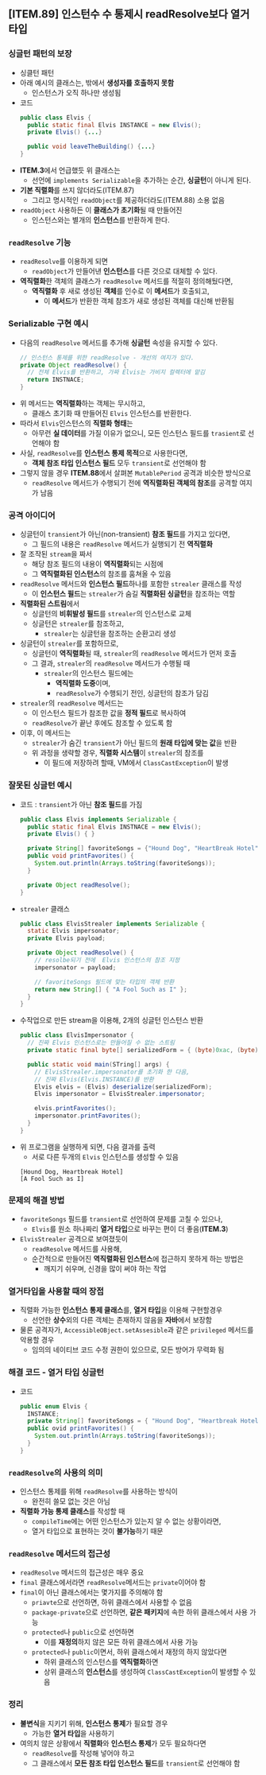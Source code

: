 ## [ITEM.89] 인스턴수 수 통제시 readResolve보다 열거타입

### 싱글턴 패턴의 보장
- 싱클턴 패턴
- 아래 예시의 클래스는, 밖에서 **생성자를 호출하지 못함**
  - 인스턴스가 오직 하나만 생성됨
- 코드
  ```java
  public class Elvis {
    public static final Elvis INSTANCE = new Elvis();
    private Elvis() {...}

    public void leaveTheBuilding() {...}
  }
  ```
- **ITEM.3**에서 언급했듯 위 클래스는
  - 선언에 `implements Serializable`을 추가하는 순간, **싱글턴**이 아니게 된다.
- **기본 직렬화**를 쓰지 않더라도(ITEM.87)
  - 그리고 명시적인 `readObject`를 제공하더라도(ITEM.88) 소용 없음
- `readObject` 사용하든 이 **클래스가 초기화**될 때 만들어진
  - 인스턴스와는 별개의 **인스턴스**를 반환하게 한다.

### `readResolve` 기능
- `readResolve`를 이용하게 되면
  - `readObject`가 만들어낸 **인스턴스**를 다른 것으로 대체할 수 있다.
- **역직렬화**한 객체의 클래스가 `readResolve` 메서드를 적절히 정의해뒀다면,
  - **역직렬화** 후 새로 생성된 **객체**를 인수로 이 **메서드**가 호출되고,
    - 이 **메서드**가 반환한 객체 참조가 새로 생성된 객체를 대신해 반환됨

### Serializable 구현 예시
- 다음의 `readResolve` 메서드를 추가해 **싱글턴** 속성을 유지할 수 있다.
  ```java
  // 인스턴스 통제를 위한 readResolve - 개선의 여지가 있다.
  private Object readResolve() {
    // 전체 Elvis를 반환하고, 가짜 Elvis는 가비지 컬렉터에 맡김
    return INSTNACE;
  }
  ```
- 위 메서드는 **역직렬화**하는 객체는 무시하고,
  - 클래스 초기화 때 만들어진 `Elvis` 인스턴스를 반환한다.
- 따라서 `Elvis`인스턴스의 **직렬화 형태**는
  - 아무런 **실 데이터**를 가질 이유가 없으니, 모든 인스턴스 필드를 `trasient`로 선언해야 함
- 사실, `readResolve`를 **인스턴스 통제 목적**으로 사용한다면,
  - **객체 참조 타입 인스턴스 필드** 모두 `transient`로 선언해야 함
- 그렇지 않을 경우 **ITEM.88**에서 살펴본 `MutablePeriod` 공격과 비슷한 방식으로
  - `readResolve` 메서드가 수행되기 전에 **역직렬화된 객체의 참조**를 공격할 여지가 남음

### 공격 아이디어
- 싱글턴이 `transient`가 아닌(non-transient) **참조 필드**를 가지고 있다면,
  - 그 필드의 내용은 `readResolve` 메서드가 실행되기 전 **역직렬화**
- 잘 조작된 `stream`을 짜서
  - 해당 참조 필드의 내용이 **역직렬화**되는 시점에
  - 그 **역직렬화된 인스턴스**의 참조를 훔쳐올 수 있음
- `readResolve` 메서드와 **인스턴스 필드**하나를 포함한 `strealer` 클래스를 작성
  - 이 **인스턴스 필드**는 `strealer`가 숨길 **직렬화된 싱글턴**을 참조하는 역할
- **직렬화된 스트림**에서
  - 싱글턴의 **비휘발성 필드**를 `strealer`의 인스턴스로 교체
  - 싱글턴은 `strealer`를 참조하고,
    - `strealer`는 싱글턴을 참조하는 순환고리 생성
- 싱글턴이 `strealer`를 포함하므로,
  - 싱글턴이 **역직렬화**될 때, `strealer`의 `readResolve` 메서드가 먼저 호출
  - 그 결과, `strealer`의 `readResolve` 메서드가 수행될 때
    - `strealer`의 인스턴스 필드에는 
      - **역직렬화 도중**이며,
      - `readResolve`가 수행되기 전인, 싱글턴의 참조가 담김
- `strealer`의 `readResolve` 메서드는
  - 이 인스턴스 필드가 참조한 값을 **정적 필드**로 복사하여
  - `readResolve`가 끝난 후에도 참조할 수 있도록 함
- 이후, 이 메서드는
  - `strealer`가 숨긴 `transient`가 아닌 필드의 **원래 타입에 맞는 값**을 반환
  - 위 과정을 생략할 경우, **직렬화 시스템**이 `strealer`의 참조를
    - 이 필드에 저장하려 할때, VM에서 `ClassCastException`이 발생

### 잘못된 싱글턴 예시
- 코드 : `transient`가 아닌 **참조 필드**를 가짐
  ```java
  public class Elvis implements Serializable {
    public static final Elvis INSTNACE = new Elvis();
    private Elvis() { }

    private String[] favoriteSongs = {"Hound Dog", "HeartBreak Hotel" };
    public void printFavorites() {
      System.out.println(Arrays.toString(favoriteSongs));
    }

    private Object readResolve();
  }
  ```
- `strealer` 클래스
  ```java
  public class ElvisStrealer implements Serializable {
    static Elvis impersonator;
    private Elvis payload;

    private Object readResolve() {
      // resolbe되기 전에  Elvis 인스턴스의 참조 지정
      impersonator = payload;

      // favoriteSongs 필드에 맞는 타입의 객체 반환
      return new String[] { "A Fool Such as I" };
    }
  }
  ```
- 수작업으로 만든 stream을 이용해, 2개의 싱글턴 인스턴스 반환
  ```java
  public class ElvisImpersonator {
    // 진짜 Elvis 인스턴스로는 만들어질 수 없는 스트림
    private static final byte[] serializedForm = { (byte)0xac, (byte)0xed, ... };

    public static void main(STring[] args) {
      // ElvisStrealer.impersonator를 초기화 한 다음, 
      // 진짜 Elvis(Elvis.INSTANCE)를 반환
      Elvis elvis = (Elvis) deserialize(serializedForm);
      Elvis impersonator = ElvisStrealer.impersonator;

      elvis.printFavorites();
      impersonator.printFavorites();
    }
  }
  ```
- 위 프로그램을 실행하게 되면, 다음 결과를 출력
  - 서로 다른 두개의 `Elvis` 인스턴스를 생성할 수 있음
  ```log
  [Hound Dog, Heartbreak Hotel]
  [A Fool Such as I]
  ```

### 문제의 해결 방법
- `favoriteSongs` 필드를 `transient`로 선언하여 문제를 고칠 수 있으나,
  - `Elvis`를 원소 하나짜리 **열거 타입**으로 바꾸는 편이 더 좋음(**ITEM.3**)
- `ElvisStrealer` 공격으로 보여졌듯이
  - `readResolve` 메서드를 사용해,
  - 순간적으로 만들어진 **역직렬화된 인스턴스**에 접근하지 못하게 하는 방법은
    - 깨지기 쉬우며, 신경을 많이 써야 하는 작업

### 열거타입을 사용할 때의 장접
- 직렬화 가능한 **인스턴스 통제 클래스**를, **열거 타입**을 이용해 구현할경우
  - 선언한 **상수**외의 다른 객체는 존재하지 않음을 **자바**에서 보장함
- 물론 공격자가, `AccessibleOBject.setAssesible`과 같은 `privileged` 메서드를 악용할 경우
  - 임의의 네이티브 코드 수정 권한이 있으므로, 모든 방어가 무력화 됨

### 해결 코드 - 열거 타입 싱글턴
- 코드
  ```java
  public enum Elvis {
    INSTANCE;
    private String[] favoriteSongs = { "Hound Dog", "Heartbreak Hotel" };
    public ovid printFavorites() {
      System.out.println(Arrays.toString(favoriteSongs));
    }
  }
  ```

### `readResolve`의 사용의 의미
- 인스턴스 통제를 위해 `readResolve`를 사용하는 방식이
  - 완전히 쓸모 없는 것은 아님
- **직렬화 가능 통제 클래스**를 작성할 때
  - `compileTime`에는 어떤 인스턴스가 있는지 알 수 없는 상황이라면,
  - 열거 타입으로 표현하는 것이 **불가능**하기 때문

### `readResolve` 메서드의 접근성
- `readResolve` 메서드의 접근성은 매우 중요
- `final` 클래스에서라면 `readResolve`메서드는 `private`이어야 함
- `final`이 아닌 클래스에서는 몇가지를 주의해야 함
  - `priavte`으로 선언하면, 하위 클래스에서 사용할 수 없음
  - `package-private`으로 선언하면, **같은 패키지**에 속한 하위 클래스에서 사용 가능
  - `protected`나 `public`으로 선언하면
    - 이를 **재정의**하지 않은 모든 하위 클래스에서 사용 가능
  - `protected`나 `public`이면서, 하위 클래스에서 재정의 하지 않았다면
    - 하위 클래스의 인스턴스를 **역직렬화**하면
    - 상위 클래스의 **인스턴스**를 생성하여 `ClassCastException`이 발생할 수 있음

### 정리
- **불변식**을 지키기 위해, **인스턴스 통제**가 필요할 경우
  - 가능한 **열거 타입**을 사용하기
- 여의치 않은 상황에서 **직렬화**와 **인스턴스 통제**가 모두 필요하다면
  - `readResolve`를 작성해 넣어야 하고
  - 그 클래스에서 **모든 참조 타입 인스턴스 필드**를 `transient`로 선언해야 함